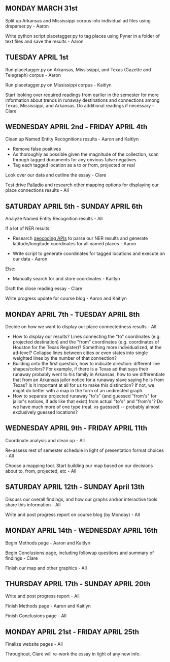 MONDAY MARCH 31st
-----------------
Split up Arkansas and Mississippi corpus into individual ad files using drsparser.py - Aaron

Write python script placetagger.py to tag places using Pyner in a folder of text files and save the results - Aaron


TUESDAY APRIL 1st
-----------------
Run placetagger.py on Arkansas, Mississippi, and Texas (Gazette and Telegraph) corpus - Aaron

Run placetagger.py on Mississippi corpus - Kaitlyn

Start looking over required readings from earlier in the semester for more information about trends in runaway destinations and connections among Texas, Mississippi, and Arkansas. Do additional readings if necessary - Clare


WEDNESDAY APRIL 2nd - FRIDAY APRIL 4th
--------------------------------------
Clean up Named Entity Recognitions results - Aaron and Kaitlyn
* Remove false positives
* As thoroughly as possible given the magnitude of the collection, scan through tagged documents for any obvious false negatives
* Tag each tagged location as a to or from, projected or real

Look over our data and outline the essay - Clare

Test drive [Palladio](http://palladio.designhumanities.org/) and research other mapping options for displaying our place connections results - All


SATURDAY APRIL 5th - SUNDAY APRIL 6th
--------------------------------------
Analyze Named Entity Recognition results - All

If a lot of NER results:
* Research [geocoding APIs](http://blog.programmableweb.com/2012/06/21/7-free-geocoding-apis-google-bing-yahoo-and-mapquest/) to parse our NER results and generate latitude/longitude coordinates for all named places - Aaron

* Write script to generate coordinates for tagged locations and execute on our data - Aaron

Else:
* Manually search for and store coordinates - Kaitlyn

Draft the close reading essay - Clare

Write progress update for course blog - Aaron and Kaitlyn


MONDAY APRIL 7th - TUESDAY APRIL 8th
------------------------------------
Decide on how we want to display our place connectedness results - All
* How to display our results? Lines connecting the "to" coordinates (e.g. projected destination) and the "from" coordinates (e.g. coordinates of Houston for the Texas Register)? Something more individualized, at the ad-level? Collapse lines between cities or even states into single weighted lines by the number of that connection?
* Building onto the first question, how to indicate direction: different line shapes/colors? For example, if there is a Texas ad that says their runaway probably went to his family in Arkansas, how to we differentiate that from an Arkansas jailor notice for a runaway slave saying he is from Texas? Is it important at all for us to make this distinction? If not, we might do better with a map in the form of an undirected graph.
* How to separate projected runaway "to's" (and guessed "from's" for jailor's notices, if ads like that exist) from actual "to's" and "from's"? Do we have much more of one type (real. vs guessed) -- probably almost exclusively guessed locations?


WEDNESDAY APRIL 9th - FRIDAY APRIL 11th
---------------------------------------
Coordinate analysis and clean up - All

Re-assess rest of semester schedule in light of presentation format choices - All

Choose a mapping tool. Start building our map based on our decisions about to, from, projected, etc - All


SATURDAY APRIL 12th - SUNDAY April 13th
------------------------------------------
Discuss our overall findings, and how our graphs and/or interactive tools share this information - All

Write and post progress report on course blog (by Monday) - All


MONDAY APRIL 14th - WEDNESDAY APRIL 16th
----------------------------------------
Begin Methods page - Aaron and Kaitlyn

Begin Conclusions page, including followup questions and summary of findings - Clare

Finish our map and other graphics - All


THURSDAY APRIL 17th - SUNDAY APRIL 20th
--------------------------------------
Write and post progress report - All

Finish Methods page - Aaron and Kaitlyn

Finish Conclusions page - All


MONDAY APRIL 21st - FRIDAY APRIL 25th
------------------------------------
Finalize website pages - All


Throughout, Clare will re-work the essay in light of any new info.
